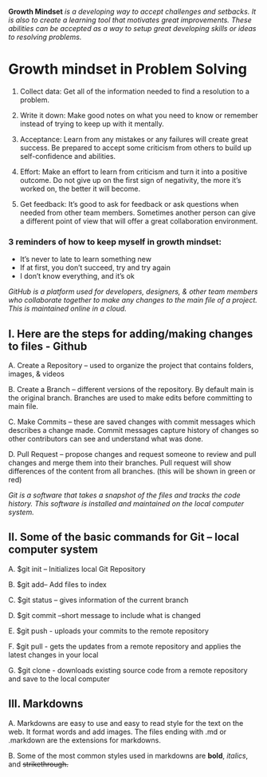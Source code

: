 **Growth Mindset** *is a developing way to accept challenges and setbacks.  It is also to create a learning tool that motivates great improvements. These abilities can be accepted as a way to setup great developing skills or ideas to resolving problems.*
 	
# Growth mindset in Problem Solving

1. Collect data: Get all of the information needed to find a resolution to a problem.

2. Write it down: Make good notes on what you need to know or remember instead of trying to keep up with it mentally.  

3. Acceptance: Learn from any mistakes or any failures will create great success. Be prepared to accept some criticism from others to build up self-confidence and abilities.

4. Effort: Make an effort to learn from criticism and turn it into a positive outcome. Do not give up on the first sign of negativity, the more it’s worked on, the better it will become.

5. Get feedback: It’s good to ask for feedback or ask questions when needed from other team members. Sometimes another person can give a different point of view that will offer a great collaboration environment.

### 3 reminders of how to keep myself in growth mindset:	
- It’s never to late to learn something new
- If at first, you don’t succeed, try and try again
- I don’t know everything, and it’s ok

*GitHub is a platform used for developers, designers, & other team members who collaborate together to make any changes to the main file of a project. This is maintained online in a cloud.*

## I.	Here are the steps for adding/making changes to files - Github	
A.	Create a Repository – used to organize the project that contains folders, images, & videos

B.	Create a Branch – different versions of the repository. By default main is the original branch. Branches are used to make edits before committing to main file.

C.	Make Commits – these are saved changes with commit messages which describes a change made. Commit messages capture history of changes so other contributors can see and understand what was done.

D.	Pull Request – propose changes and request someone to review and pull changes and merge them into their branches. Pull request will show differences of the content from all branches. (this will be shown in green or red)

*Git is a software that takes a snapshot of the files and tracks the code history. This software is installed and maintained on the local computer system.*

## II.	Some of the basic commands for Git – local computer system
A.	$git init – Initializes local Git Repository 

B.	$git add– Add files to index

C.	$git status – gives information of the current branch

D.	$git commit –short message to include what is changed

E.	$git push - uploads your commits to the remote repository

F.	$git pull - gets the updates from a remote repository and applies the latest changes in your local 

G.	$git clone - downloads existing source code from a remote repository and save to the local computer

## III.	Markdowns
A.	Markdowns are easy to use and easy to read style for the text on the web. It format words and add images. The files ending with .md or .markdown are the extensions for markdowns. 

B.	Some of the most common styles used in markdowns are **bold**, *italics*, and ~~strikethrough.~~ 





